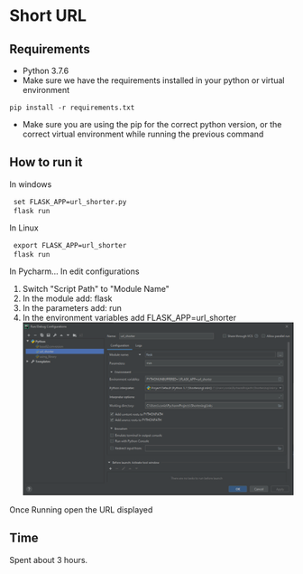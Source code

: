 # Short URL

## Requirements
- Python 3.7.6
- Make sure we have the requirements installed in your python or virtual environment
```
pip install -r requirements.txt
```
- Make sure you are using the pip for the correct python version, or the correct virtual environment while running the previous command

## How to run it
In windows
   ``` 
    set FLASK_APP=url_shorter.py
    flask run
   ``` 
In Linux
  ``` 
   export FLASK_APP=url_shorter
   flask run
   ``` 
In Pycharm...
In edit configurations
1. Switch "Script Path" to "Module Name"
2. In the module add: flask
3. In the parameters add: run
4. In the environment variables add FLASK_APP=url_shorter
![alt text](Pycharm.PNG)


Once Running open the URL displayed


## Time
Spent about 3 hours.

